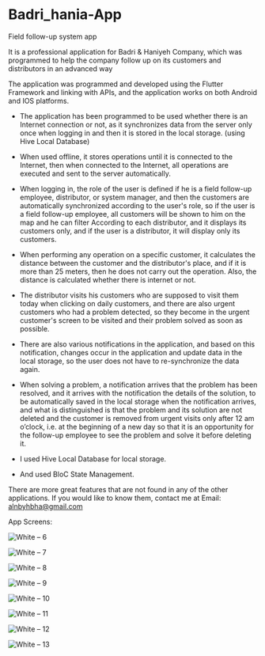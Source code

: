 # Badri_hania-App

Field follow-up system app 

It is a professional application for Badri & Haniyeh Company, which was programmed to help the company follow up on its customers and distributors in an advanced way 

The application was programmed and developed using the Flutter Framework and linking with APIs, and the application works on both Android and IOS platforms. 

  * The application has been programmed to be used whether there is an Internet connection or not, as it synchronizes data from the server only once when logging in and then it is stored in the local storage. (using Hive Local Database)  

* When used offline, it stores operations until it is connected to the Internet, then when connected to the Internet, all operations are executed and sent to the server automatically. 

* When logging in, the role of the user is defined if he is a field follow-up employee, distributor, or system manager, and then the customers are automatically synchronized according to the user's role, so if the user is a field follow-up employee, all customers will be shown to him on the map and he can filter According to each distributor, and it displays its customers only, and if the user is a distributor, it will display only its customers. 

* When performing any operation on a specific customer, it calculates the distance between the customer and the distributor's place, and if it is more than 25 meters, then he does not carry out the operation. Also, the distance is calculated whether there is internet or not. 

* The distributor visits his customers who are supposed to visit them today when clicking on daily customers, and there are also urgent customers who had a problem detected, so they become in the urgent customer's screen to be visited and their problem solved as soon as possible. 

* There are also various notifications in the application, and based on this notification, changes occur in the application and update data in the local storage, so the user does not have to re-synchronize the data again. 

* When solving a problem, a notification arrives that the problem has been resolved, and it arrives with the notification the details of the solution, to be automatically saved in the local storage when the notification arrives, and what is distinguished is that the problem and its solution are not deleted and the customer is removed from urgent visits only after 12 am o’clock, i.e. at the beginning of a new day so that it is an opportunity for the follow-up employee to see the problem and solve it before deleting it. 

* I used Hive Local Database for local storage. 

* And used BloC State Management. 

There are more great features that are not found in any of the other applications. If you would like to know them, contact me at Email: alnbyhbha@gmail.com

App Screens:

![White – 6](https://github.com/BahaaAlnabeeh/Badri_hania-App/assets/42490211/b3f87f06-2d85-4b05-bb81-862a86b4716b)

![White – 7](https://github.com/BahaaAlnabeeh/Badri_hania-App/assets/42490211/f312bdce-33ca-4609-80d8-038d34c5c7d8)

![White – 8](https://github.com/BahaaAlnabeeh/Badri_hania-App/assets/42490211/f5be65e2-c9d7-4599-b113-157267fefb81)

![White – 9](https://github.com/BahaaAlnabeeh/Badri_hania-App/assets/42490211/0751cb2d-d512-4fbf-9c5f-4c5fd5f92c81)

![White – 10](https://github.com/BahaaAlnabeeh/Badri_hania-App/assets/42490211/135bbc52-f27f-4c0f-9e9b-dac1f552112b)

![White – 11](https://github.com/BahaaAlnabeeh/Badri_hania-App/assets/42490211/4a2bb48c-2367-44ec-ad9f-a0d718fdc774)

![White – 12](https://github.com/BahaaAlnabeeh/Badri_hania-App/assets/42490211/bc31b53c-ff4a-43e0-9326-87eef7f009e5)

![White – 13](https://github.com/BahaaAlnabeeh/Badri_hania-App/assets/42490211/77bcefcc-3970-4bd9-ad2d-9308e12ccd5f)

